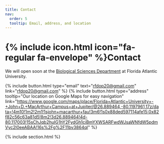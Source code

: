 ```yaml
---
title: Contact
nav:
  order: 5
  tooltip: Email, address, and location
---
```


# {% include icon.html icon="fa-regular fa-envelope" %}Contact

We will open soon at the [Biological Sciences Department](https://biology.fau.edu/) at Florida Atlantic University.

{%
  include button.html
  type="email"
  text="rfdop20@gmail.com"
  link="rfdop20@gmail.com"
%}
{%
  include button.html
  type="address"
  tooltip="Our location on Google Maps for easy navigation"
  link="https://www.google.com/maps/place/Florida+Atlantic+University+-+John+D.+MacArthur+Campus+at+Jupiter/@26.889464,-80.1197961,17z/data=!4m10!1m2!2m1!1sjohn+macarthur+fau!3m6!1s0x88ded597114afe15:0x82f82c56c63a81d5!8m2!3d26.889464!4d-80.117003!15sChJqb2huIG1hY2FydGh1ciBmYXWSARFwdWJsaWNfdW5pdmVyc2l0eeABAA!16s%2Fg%2F11bv3864ql"
%}

{% include section.html %}
<!-- 
{% capture col1 %}

{%
  include figure.html
  image="images/fau.jpg"
%}

{% endcapture %}

{% capture col2 %}

{%
  include figure.html
  image="images/fau2.jpeg"
%}

{% endcapture %}

{% include cols.html col1=col1 col2=col2 col3=col3 %} -->
